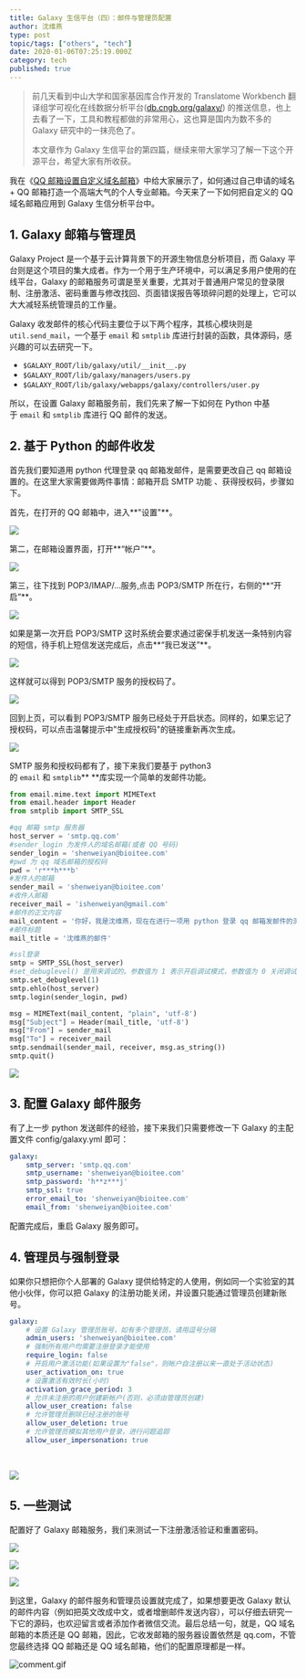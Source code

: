 ```yaml
---
title: Galaxy 生信平台（四）：邮件与管理员配置
author: 沈维燕
type: post
topic/tags: ["others", "tech"]
date: 2020-01-06T07:25:19.000Z
category: tech
published: true
---
```


> 前几天看到中山大学和国家基因库合作开发的 Translatome Workbench 翻译组学可视化在线数据分析平台([db.cngb.org/galaxy/](https://db.cngb.org/galaxy/)) 的推送信息，也上去看了一下，工具和教程都做的非常用心，这也算是国内为数不多的 Galaxy 研究中的一抹亮色了。
> 
> 本文章作为 Galaxy 生信平台的第四篇，继续来带大家学习了解一下这个开源平台，希望大家有所收获。


我在《[QQ 邮箱设置自定义域名邮箱](https://www.yuque.com/shenweiyan/cookbook/domain-mail-qq-setting)》中给大家展示了，如何通过自己申请的域名+ QQ 邮箱打造一个高端大气的个人专业邮箱。今天来了一下如何把自定义的 QQ 域名邮箱应用到 Galaxy 生信分析平台中。


## 1. Galaxy 邮箱与管理员

Galaxy Project 是一个基于云计算背景下的开源生物信息分析项目，而 Galaxy 平台则是这个项目的集大成者。作为一个用于生产环境中，可以满足多用户使用的在线平台，Galaxy 的邮箱服务可谓是至关重要，尤其对于普通用户常见的登录限制、注册激活、密码重置与修改找回、页面错误报告等琐碎问题的处理上，它可以大大减轻系统管理员的工作量。

Galaxy 收发邮件的核心代码主要位于以下两个程序，其核心模块则是 `util.send_mail`，一个基于 `email` 和 `smtplib` 库进行封装的函数，具体源码，感兴趣的可以去研究一下。

- `$GALAXY_ROOT/lib/galaxy/util/__init__.py`
- `$GALAXY_ROOT/lib/galaxy/managers/users.py`
- `$GALAXY_ROOT/lib/galaxy/webapps/galaxy/controllers/user.py`

所以，在设置 Galaxy 邮箱服务前，我们先来了解一下如何在 Python 中基于 `email` 和 `smtplib` 库进行 QQ 邮件的发送。



## 2. 基于 Python 的邮件收发

首先我们要知道用 python 代理登录 qq 邮箱发邮件，是需要更改自己 qq 邮箱设置的。在这里大家需要做两件事情：邮箱开启 SMTP 功能 、获得授权码，步骤如下。

首先，在打开的 QQ 邮箱中，进入**"设置"**。

**![](https://note.bioitee.com/yuque/0/2020/png/126032/1578292378668-8948f35d-2b3e-4afd-b944-c127f2f50a57.png#align=left&display=inline&height=195&name=image.png&originHeight=195&originWidth=821&size=24711&status=done&style=none&width=821)**

第二，在邮箱设置界面，打开**“帐户”**。

![](https://note.bioitee.com/yuque/0/2020/png/126032/1578292437426-d3419a60-6375-4c0d-9862-660f3c69da2c.png#align=left&display=inline&height=349&name=image.png&originHeight=349&originWidth=972&size=39686&status=done&style=none&width=972)

第三，往下找到 POP3/IMAP/...服务,点击 POP3/SMTP 所在行，右侧的**“开启”**。

![](https://note.bioitee.com/yuque/0/2020/png/126032/1578292851877-236be38e-d100-4d3f-9d8f-b13fed0163a2.png#align=left&display=inline&height=291&name=image.png&originHeight=291&originWidth=828&size=31265&status=done&style=none&width=828)

如果是第一次开启 POP3/SMTP 这时系统会要求通过密保手机发送一条特别内容的短信，待手机上短信发送完成后，点击**“我已发送”**。

![](https://note.bioitee.com/yuque/0/2020/png/126032/1578292906922-11102102-5128-40f9-ace9-f365be6daeb5.png#align=left&display=inline&height=405&name=image.png&originHeight=405&originWidth=825&size=47215&status=done&style=none&width=825)

这样就可以得到 POP3/SMTP 服务的授权码了。

![](https://note.bioitee.com/yuque/0/2020/png/126032/1578293068784-4958f676-2517-4dbb-b4c4-c66c20f45fc7.png#align=left&display=inline&height=433&name=image.png&originHeight=433&originWidth=888&size=56881&status=done&style=none&width=888)

回到上页，可以看到 POP3/SMTP 服务已经处于开启状态。同样的，如果忘记了授权码，可以点击温馨提示中"生成授权码"的链接重新再次生成。

![](https://note.bioitee.com/yuque/0/2020/png/126032/1578293143597-dff55415-2710-4e96-8765-f2afbd3341f3.png#align=left&display=inline&height=331&name=image.png&originHeight=331&originWidth=881&size=40621&status=done&style=none&width=881)


SMTP 服务和授权码都有了，接下来我们要基于 python3 的 `email` 和 `smtplib`** **库实现一个简单的发邮件功能。

```python
from email.mime.text import MIMEText
from email.header import Header
from smtplib import SMTP_SSL

#qq 邮箱 smtp 服务器
host_server = 'smtp.qq.com'
#sender_login 为发件人的域名邮箱(或者 QQ 号码)
sender_login = 'shenweiyan@bioitee.com'
#pwd 为 qq 域名邮箱的授权码
pwd = 'r***h***b'
#发件人的邮箱
sender_mail = 'shenweiyan@bioitee.com'
#收件人邮箱
receiver_mail = 'ishenweiyan@gmail.com'
#邮件的正文内容
mail_content = '你好，我是沈维燕，现在在进行一项用 python 登录 qq 邮箱发邮件的测试'
#邮件标题
mail_title = '沈维燕的邮件'

#ssl登录
smtp = SMTP_SSL(host_server)
#set_debuglevel() 是用来调试的。参数值为 1 表示开启调试模式，参数值为 0 关闭调试模式
smtp.set_debuglevel(1)
smtp.ehlo(host_server)
smtp.login(sender_login, pwd)

msg = MIMEText(mail_content, "plain", 'utf-8')
msg["Subject"] = Header(mail_title, 'utf-8')
msg["From"] = sender_mail
msg["To"] = receiver_mail
smtp.sendmail(sender_mail, receiver, msg.as_string())
smtp.quit()
```

![](https://note.bioitee.com/yuque/0/2020/png/126032/1578294621933-2d5f314d-f0eb-4529-a606-fa4895911c9d.png#align=left&display=inline&height=325&name=image.png&originHeight=325&originWidth=684&size=26483&status=done&style=none&width=684)




## 3. 配置 Galaxy 邮件服务

有了上一步 python 发送邮件的经验，接下来我们只需要修改一下 Galaxy 的主配置文件 config/galaxy.yml 即可：

```yaml
galaxy:
    smtp_server: 'smtp.qq.com'
    smtp_username: 'shenweiyan@bioitee.com'
    smtp_password: 'h**z***j'
    smtp_ssl: true
    error_email_to: 'shenweiyan@bioitee.com'
    email_from: 'shenweiyan@bioitee.com'
```

配置完成后，重启 Galaxy 服务即可。



## 4. 管理员与强制登录

如果你只想把你个人部署的 Galaxy 提供给特定的人使用，例如同一个实验室的其他小伙伴，你可以把 Galaxy 的注册功能关闭，并设置只能通过管理员创建新账号。

```yaml
galaxy:
    # 设置 Galaxy 管理员账号，如有多个管理员，请用逗号分隔
    admin_users: 'shenweiyan@bioitee.com'
    # 强制所有用户均需要注册登录才能使用
    require_login: false
    # 开启用户激活功能(如果设置为"false"，则帐户自注册以来一直处于活动状态)
    user_activation_on: true
    # 设置激活有效时长(小时)
    activation_grace_period: 3
    # 允许未注册的用户创建新帐户(否则，必须由管理员创建)
    allow_user_creation: false
    # 允许管理员删除已经注册的账号
    allow_user_deletion: true
    # 允许管理员模拟其他用户登录，进行问题追踪
    allow_user_impersonation: true
```
 

![](https://note.bioitee.com/yuque/0/2020/png/126032/1578300288534-b06fda6b-f5fe-442b-a90e-c5e957f27a87.png#align=left&display=inline&height=689&name=image.png&originHeight=689&originWidth=1006&size=107517&status=done&style=none&width=1006)



## 5. 一些测试

配置好了 Galaxy 邮箱服务，我们来测试一下注册激活验证和重置密码。

![](https://note.bioitee.com/yuque/0/2020/png/126032/1578303073127-101150dd-d70f-4d1f-a844-a58806a773c4.png#align=left&display=inline&height=397&name=image.png&originHeight=397&originWidth=1006&size=68346&status=done&style=none&width=1006)

![](https://note.bioitee.com/yuque/0/2020/png/126032/1578303049973-dafe5e6b-8b45-4dd9-a517-4cd1dd82c978.png#align=left&display=inline&height=394&name=image.png&originHeight=394&originWidth=977&size=47011&status=done&style=none&width=977)

![](https://note.bioitee.com/yuque/0/2020/png/126032/1578303303678-1b26f86f-7743-4ee9-a75a-014a19c139bb.png#align=left&display=inline&height=347&name=image.png&originHeight=347&originWidth=994&size=37096&status=done&style=none&width=994)

到这里，Galaxy 的邮件服务和管理员设置就完成了，如果想要更改 Galaxy 默认的邮件内容（例如把英文改成中文，或者增删邮件发送内容），可以仔细去研究一下它的源码，也欢迎留言或者添加作者微信交流。最后总结一句，就是，QQ 域名邮箱的本质还是 QQ 邮箱，因此，它收发邮箱的服务器设置依然是 qq.com，不管您最终选择 QQ 邮箱还是 QQ 域名邮箱，他们的配置原理都是一样。

![comment.gif](https://note.bioitee.com/yuque/0/2020/gif/126032/1582265431630-ba329384-3613-4a71-ba73-945d2333813a.gif#align=left&display=inline&height=157&name=comment.gif&originHeight=157&originWidth=164&size=29605&status=done&style=none&width=164)
